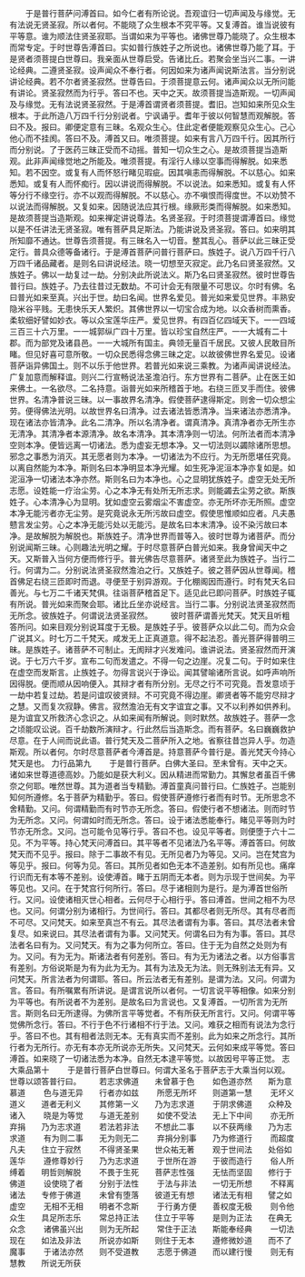 <!-- { "loadSidebar": true } -->
　　于是普行菩萨问溥首曰。如今仁者有所论说。吾观谊归一切声闻及与缘觉。无有法说无贤圣寂。所以者何。不能晓了众生根本不究平等。又复溥首。谁当说彼有平等意。谁为顺法住贤圣寂耶。当谓如来为平等也。诸佛世尊乃能晓了。众生根本而常专定。于时世尊告溥首曰。实如普行族姓子之所说也。诸佛世尊乃能了耳。于是贤者须菩提白世尊曰。我亲面从世尊启受。告诸比丘。若聚会坐当兴二事。一讲论经典。二遵贤圣寂。设声闻众不奉行者。何因如来为诸声闻说斯法言。当分别说讲论经典。若不尔者贤圣寂然。世尊告曰。于须菩提意云何。诸声闻众以无所问能有讲论。贤圣寂然而为行乎。答曰不也。天中之天。故须菩提当造斯观。一切声闻及与缘觉。无有法说贤圣寂然。于是溥首谓贤者须菩提。耆旧。岂知如来所见众生根本。于此所造八万四千行分别说者。宁讽诵乎。耆年于彼以何智慧而观解脱。答曰不及。报曰。卿便定意有三昧。名观众生心。住此定者便能观察见众生心。己心他心而不挂阂。答曰不及。溥首又曰。唯须菩提。如来有言八万四千行。因其所行而分别说。了于医药三昧正受而不动摇。普知一切众生之心。是故须菩提当造斯观。此非声闻缘觉地之所能及。唯须菩提。有淫行人缘以空事而得解脱。如来悉知。若不因空。或复有人而怀怒行睹见瑕疵。因其嗔恚而得解脱。不以慈心。如来悉知。或复有人而怀痴行。因以讲说而得解脱。不以说法。如来悉知。或复有人怀等分行不缘空行。亦不以观而得解脱。不以慈心。亦不嗔恨而得度世。不以劝赞不以说法而得解脱。又复如来。因随说法应其行根。缘厥形类而得解脱。如来悉知。是故须菩提当造斯观。如来禅定讲说尊法。名贤圣寂。于时须菩提谓溥首曰。缘觉以是不任讲法无贤圣寂。唯有菩萨具足斯法。乃能讲说及贤圣寂。答曰。如来明其所知靡不通达。世尊告须菩提。有三昧名入一切音。整其乱心。菩萨以此三昧正受定行。普具众德等备诸行。于是溥首菩萨问普行菩萨曰。族姓子。说八万四千行八万四千诸品藏者。是则名曰讲说经法。晓一切想至灭寂定。此乃名曰贤圣寂然。又族姓子。佛以一劫复过一劫。分别决此所说法义。斯乃名曰贤圣寂然。彼时世尊告普行曰。族姓子。乃去往昔过无数劫。不可计会无有限量不可思议。尔时有佛。名曰普光如来至真。兴出于世。劫曰名闻。世界名爱见。普光如来爱见世界。丰熟安隐米谷平贱。无患快乐天人繁炽。其佛世界以一切宝合成为地。以众香树而熏香。柔软细好譬如妙衣。等以众宝莲华庄严。爱见世界。有四百亿四域天下。一一四域三百三十六万里。一一城郭纵广四十万里。皆以珍宝自然庄严。一一大城有二十郡。而为部党及诸县邑。一一大城所有国主。典领无量百千居民。又彼人民敢目所睹。但见好喜可意所敬。一切众民悉得念佛三昧之定。以故彼佛世界名爱见。设诸菩萨诣异佛国土。则不以乐于他世界。若普光如来说三乘教。为诸声闻讲说经法。广复加意而解释谊。则兴二行宣畅说法圣澹泊行。东方世界有二菩萨。止在医王如来佛土。一名欲尽。二名持意。诣普光如来所稽首于地。右绕三匝叉手而住。彼佛世界。名清净普说三昧。以一事故界名清净。假使菩萨逮得斯定。则舍一切众想尘劳。便得佛法光明。以故世界名曰清净。过去诸法皆悉清净。当来诸法亦悉清净。现在诸法亦皆清净。此名二清净。所以名清净者。谓真清净。真清净者亦无所生亦无清净。其清净者本源清净。故名本清净。其本清净则一切法。何所法者而本清净空则本净。便皆远离一切诸法。悉为虚妄无想本净。又一切法则以蠲除诸所思想。邪念之事悉为消灭。其无愿者则为本净。一切诸法为不应行。为无所愿堪任究竟。以离自然能为本净。斯则名曰本净明显本净光耀。如生死净泥洹本净亦复如是。如泥洹净一切诸法本净亦然。斯则名曰为本净也。心之显明犹族姓子。虚空无处无所志愿。设姓能一疗治尘劳。心之本净无有处所无所志求。则能蠲去尘劳之欲。斯族姓子。心本清净心为显明。犹如虚空云雾烟尘不害虚空。亦无所坏亦无所照。虚空本净无能污者亦无尘劳。是究竟说永无所污故曰虚空。假使思惟顺如应者。凡夫愚戆言发尘劳。心之本净无能污处以无能污。是故名曰本末清净。设不染污故曰本净。是故解脱为解脱也。斯族姓子。清净世界而普等入。彼时世尊为诸菩萨。而分别说闻斯三昧。心则趣法光明之耀。于时尽意菩萨白普光如来。我身曾闻天中之天。又斯普入当何方便而修行乎。普光佛告尽意菩萨。诸贤至此为族姓子。当行二行。何谓为二。分别说法贤圣寂然澹泊之行。又族姓子。彼之菩萨因从世尊闻。稽首佛足右绕三匝即时而退。寻便至于别异游观。于化棚阁因而遵行。时有梵天名曰善光。与七万二千诸天梵俱。往诣菩萨稽首足下。适见此已即问菩萨。时族姓子辄有所说。普光如来而聚会耶。诸比丘坐亦说经言。当行二事。分别说法贤圣寂然而无所念。彼族姓子。何谓说法贤圣寂然。
　　彼时菩萨谓善光梵天。梵天且听粗答所问。如来目观分别说耳度于无极。是族姓子乎。彼菩萨众以此二句。而为众会广说其义。时七万二千梵天。咸发无上正真道意。得不起法忍。善光菩萨得普明三昧。是族姓子。诸菩萨不可制止。无阂辩才兴发难问。谁讲说法。贤圣寂然而开演说。于七万六千岁。宣布二句而发遣之。不得一句之边崖。况复二句。于时如来住在虚空而发斯言。止族姓子。勿得言说兴于诤讼。闻其譬喻诸所言说。如呼声响所因得脱。便而顺从因响便入。其辩才者有所分别。无尽之行不可究竟。吾发意顷于一劫中若复过劫。若是问谊叹彼贤辩。不可究竟不得边崖。卿贤者等不能穷尽辩才之慧。又而复次寂静。佛言。寂然澹泊无有文字谊宜之事。又不以利养如供养利。是为谊宜又所救济心念识之。从如来闻有所解说。则时默然。故族姓子。菩萨一念之顷能叹讼说。百千劫数所演辩才。行此然后当造斯念。而有菩萨。名曰巍巍救护尽意。在于人间而说此语。普行梵天及二菩萨所入之地。省察往昔岂异人乎。勿造斯观。所以者何。尔时尽意菩萨者今溥首是。持意菩萨今普行是。善光梵天今持心梵天是也。
力行品第九
　　于是普行菩萨。白佛大圣曰。至未曾有。天中之天。诸如来世尊道德高妙。乃能如是获大利义。因从精进而常勤力。其懈怠者虽百千佛奈之何耶。唯然世尊。其为道者当专精勤。溥首童真问普行曰。仁族姓子。岂能别知何所遵修。名于菩萨为精勤乎。答曰。假使菩萨遵修行者而有时节。无所思念不舍精勤。又问。何谓精勤而有时节亦无所念。答曰。假使行者不想诸法。则而时节为无所念。又问。何谓如时而无所念。答曰。设于诸法悉能奉行。睹见平等则为时节亦无所念。又问。岂可能令见等行乎。答曰不也。设见平等者。则便堕于六十二见。不为平等。持心梵天问溥首曰。其平等者不见诸法乃名平等。溥首答曰。何故梵天而不见乎。报曰。除于二事故不有见。无所见者乃为等见。又问。岂在梵宫为等见乎。报曰。何等为见。答曰。其所见者如色无本不造差别。如有所见也。痛痒行识而无有本等不差别。设使溥首。睹于五阴而无本者。则为示现于世间矣。为平等见也。又问。在于梵宫行何所行。答曰。尽于诸相则为是行。是为溥首世俗所行。又问。设使诸相灭世心相者。云何尽于心相行乎。答曰溥首。世间之相不为尽也。又问。何谓分别为诸相行。为世间行。答曰。其都尽者则无所尽。其有尽者而不可尽。又问梵天。如来至真岂不有云。其尽法者谓有为事。答曰。其尽法者未曾复尽。如来说曰。其尽法者谓有为事。又问梵天。何谓名曰为有为事。答曰。其尽法者名曰有为。又问梵天。有为之事为何所立。答曰。住于无为自然之处则为有为。又问。有为无为。斯诸法者有何差别。答曰。有为无为诸法之者。以方俗事言有差别。方俗说斯是为有为此为无为。其有为法及无为法。则无殊别法无有异。又问梵天。所言法者为何谓耶。答曰。所云法者无有差别。是谓为法。又问。何谓为言。答曰。有所嘱累有所讲说。是谓言说所以者何。一切言说平等相像。如来分别为平等也。有所说者不为差别。是故名曰为言说也。又复溥首。一切所言为无所言。斯则名曰无所逮得。为佛所言平等觉者。不有所获无所言行。又问。何谓平等觉佛所念行。答曰。不行于色不行诸相不行于法。又问。难获之相而有说法为念行乎。答曰不也。其有相者法则无本。无有真实而不差别。此为如来之所念行。其所行者为无所行。亦无有本亦无所说亦无所失。又问梵天。云何如来成平等觉。答曰溥首。如来晓了一切诸法悉为本净。自然无本逮平等觉。以故因号平等正觉。
志大乘品第十
　　于是普行菩萨白世尊曰。何谓大圣名于菩萨志于大乘当何以观。世尊以颂答普行曰。
　　若志求佛道　　未曾慕于色
　　如色道亦然　　斯为意慕道
　　色与道无异　　行者亦如兹
　　所愿无所坏　　则道第一慧
　　无坏义道义　　道者无利义
　　其修第一义　　乃为志求道
　　于阴求佛道　　众种及诸入
　　晓是为等觉　　与道无差别
　　如使不受法　　无上下中间
　　亦无所弃捐　　乃为志求道
　　若法若非法　　不想此二事
　　以不获两缘　　乃为志求道
　　有为则二事　　无为则无二
　　弃捐分别事　　乃为修道行
　　而超度凡夫　　住立于寂然
　　不得贤圣果　　世众祐无著
　　观于世间法　　处俗如莲华
　　遵修尊妙行　　乃为志求道
　　于世所在游　　于彼而造行
　　俗人所缚着　　明哲则解脱
　　不畏于生死　　菩萨志性强
　　无怯而坚固　　修行于佛道
　　设使晓了者　　分别于法性
　　于法与非法　　一切无所想
　　不释离诸法　　专修于佛道
　　未曾有堕落　　彼道无有想
　　诸法无有相　　譬之如虚空
　　无相不无相　　明者不念斯
　　于行勇方便　　善权度无极
　　则令他众生　　具足所志乐
　　常总持正法　　住立于平等
　　是则为正法　　在典无众念
　　诸佛虽兴出　　则为无所起
　　常住于正法　　斯能奉经典
　　一切法现在　　如法及非法
　　所说亦如斯　　则住于无本
　　遵修微妙道　　而不了魔事
　　于诸法亦然　　则不受道教
　　志愿于佛道　　而以建行慢
　　则无有慧教　　所说无所获
